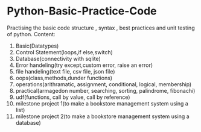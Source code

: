 # Python-Basic-Practice-Code
Practising the basic code structure , syntax , best practices and unit testing of python.
Content:
1) Basic(Datatypes)
2) Control Statement(loops,if else,switch)
3) Database(connectivity with sqlite)
4) Error handeling(try except,custom error, raise an error)
5) file handeling(text file, csv file, json file)
6) oops(class,methods,dunder functions)
7) operations(arithramatic, assignment, conditional, logical, membership)
8) practical(armagedon number, searching, sorting, palindrome, fibonachi)
9) udf(functions, call by value, call by reference)
10) milestone project 1(to make a bookstore management system using a list)
11) milestone project 2(to make a bookstore management system using a database)
